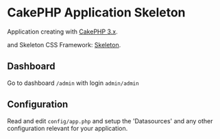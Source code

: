 # CakePHP Application Skeleton

Application creating with [CakePHP 3.x](http://cakephp.org).

and Skeleton CSS Framework: [Skeleton](http://getskeleton.com/).

## Dashboard

Go to dashboard `/admin` with login `admin/admin`

## Configuration

Read and edit `config/app.php` and setup the 'Datasources' and any other
configuration relevant for your application.
